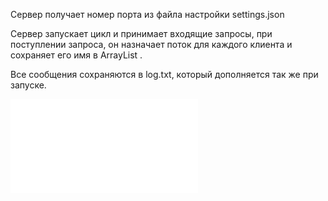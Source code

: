 Сервер получает номер порта из файла настройки settings.json

Сервер запускает цикл и принимает входящие запросы, при поступлении запроса, он назначает поток для каждого клиента и сохраняет его имя в ArrayList .

Все сообщения сохраняются в log.txt, который дополняется так же при запуске.

![схема](/-Network_chat-_Server/edit/main/README.md)
